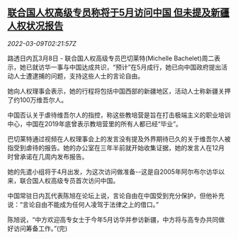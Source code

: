 <!--1646793062000-->
[联合国人权高级专员称将于5月访问中国 但未提及新疆人权状况报告](https://cn.reuters.com/article/un-china-human-rights-schedule-0309-wedn-idCNKBS2L606T)
------

<div><i>2022-03-09T02:21:57Z</i></div><p>路透日内瓦3月8日 - 联合国人权高级专员巴切莱特(Michelle Bachelet)周二表示，她已就访华一事与中国达成共识，“预计”在5月成行，她已向中国政府提出活动人士遭逮捕的问题，支持这些人士的言论自由。</p><p>她向人权理事会表示，她的行程将包括中国西部的新疆地区，活动人士称新疆关押了约100万维吾尔人。</p><p>中国否认关于虐待维吾尔人的指控，称这些教培营是旨在打击极端主义的职业培训中心，中国在2019年底曾表示教培营里的所有人都已经“毕业”。</p><p>巴切莱特通过视频在人权理事会上的发言没有提及外界期待已久的关于维吾尔人被指受到虐待的报告。她的办公室在三年半前就开始收集证据，她的发言人在12月时曾承诺在几周内发布报告。</p><p>她的先遣小组将于4月出发，为这次访问做准备--这是自2005年阿尔布尔访华以来，联合国人权高级专员首次访问中国。</p><p>中国常驻日内瓦代表陈旭在论坛上说，言论自由在中国受到充分保护，但他补充说：“言论自由不能成为任何人凌驾于法律之上的借口。”</p><p>陈旭说，“中方欢迎高专女士于今年5月访华并参访新疆，中方将与高专办共同做好访问筹备工作。”(完)</p>
